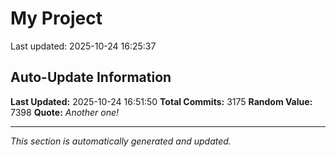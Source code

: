 # My Project


Last updated: 2025-10-24 16:25:37














































































































































































































































































































































































































































































































































































































































































































































































































































































































































































































































































































































































































































































































































































































































































































































































































































































































































































































































































































































































































































































































































































































































































































































































































































































































































































































































































































































































































































































































































































































































































































































































































































































































































































































































































































































































































































































































## Auto-Update Information

**Last Updated:** 2025-10-24 16:51:50
**Total Commits:** 3175
**Random Value:** 7398
**Quote:** _Another one!_

---
_This section is automatically generated and updated._